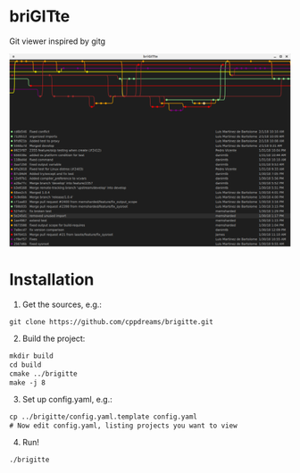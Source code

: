 # briGITte
Git viewer inspired by gitg

![Screenshot](/img/screenshot/horizontal_flow.png?raw=true)

# Installation

1. Get the sources, e.g.:
```
git clone https://github.com/cppdreams/brigitte.git
```

2. Build the project:
```
mkdir build
cd build
cmake ../brigitte
make -j 8
```

3. Set up config.yaml, e.g.:
```
cp ../brigitte/config.yaml.template config.yaml
# Now edit config.yaml, listing projects you want to view
```

4. Run!
```
./brigitte
```
